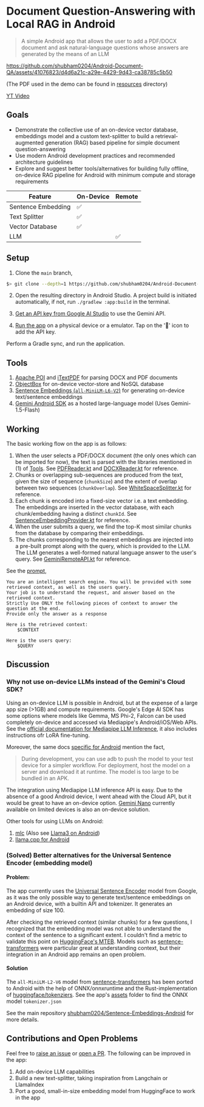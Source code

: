 # Document Question-Answering with Local RAG in Android

> A simple Android app that allows the user to add a PDF/DOCX document and ask natural-language questions whose 
> answers are generated by the means of an LLM

https://github.com/shubham0204/Android-Document-QA/assets/41076823/d4d6a21c-a29e-4429-9d43-ca38785c5b50

(The PDF used in the demo can be found in [resources](https://github.com/shubham0204/Android-Document-QA/tree/main/resources) directory)

[YT Video](https://youtu.be/Av0N40Weu0M?feature=shared)

## Goals

- Demonstrate the collective use of an on-device vector database, embeddings model and a custom text-splitter to build a retrieval-augmented generation (RAG) based pipeline for simple document question-answering
- Use modern Android development practices and recommended architecture guidelines
- Explore and suggest better tools/alternatives for building fully offline, on-device RAG pipeline for Android with minimum compute and storage requirements

| Feature            | On-Device | Remote |
|--------------------|-----------|--------|
| Sentence Embedding | ✅         |        |
| Text Splitter      | ✅         |        |
| Vector Database    | ✅         |        |
| LLM                |           | ✅      |

## Setup

1. Clone the `main` branch, 

```bash
$> git clone --depth=1 https://github.com/shubham0204/Android-Document-QA
```

2. Open the resulting directory in Android Studio. A project build is initiated automatically, if not, run `./gradlew :app:build` in the terminal.

3. [Get an API key from Google AI Studio](https://ai.google.dev/gemini-api/docs/api-key) to use the Gemini API.

4. [Run the app](https://developer.android.com/studio/run) on a physical device or a emulator. Tap on the '🔑' icon to add the API key.


Perform a Gradle sync, and run the application. 

## Tools

1. [Apache POI](https://poi.apache.org/) and [iTextPDF](https://github.com/itext/itextpdf) for parsing DOCX and PDF documents
2. [ObjectBox](https://objectbox.io/) for on-device vector-store and NoSQL database
3. [Sentence Embeddings (`all-MiniLM-L6-V2`)](https://github.com/shubham0204/Sentence-Embeddings-Android) for generating on-device text/sentence embeddings
4. [Gemini Android SDK](https://developer.android.com/ai/google-ai-client-sdk) as a hosted large-language model (Uses Gemini-1.5-Flash)

## Working 

The basic working flow on the app is as follows:

1. When the user selects a PDF/DOCX document (the only ones which can be imported for now), the text is parsed with 
the libraries mentioned in (1) of [Tools](#tools). See [PDFReader.kt](https://github.com/shubham0204/Android-Document-QA/blob/main/app/src/main/java/com/ml/shubham0204/docqa/domain/readers/PDFReader.kt) and [DOCXReader.kt](https://github.com/shubham0204/Android-Document-QA/blob/main/app/src/main/java/com/ml/shubham0204/docqa/domain/readers/DOCXReader.kt) for reference.
2. Chunks or overlapping sub-sequences are produced from the text, given the size of sequence (`chunkSize`) and 
the extent of overlap between two sequences (`chunkOverlap`). See [WhiteSpaceSplitter.kt](https://github.com/shubham0204/Android-Document-QA/blob/main/app/src/main/java/com/ml/shubham0204/docqa/domain/splitters/WhiteSpaceSplitter.kt) for reference.
3. Each chunk is encoded into a fixed-size vector i.e. a text embedding. The embeddings are inserted in the vector database, with each chunk/embedding having a distinct `chunkId`. See [SentenceEmbeddingProvider.kt](https://github.com/shubham0204/Android-Document-QA/blob/main/app/src/main/java/com/ml/shubham0204/docqa/domain/embeddings/SentenceEmbeddingProvider.kt) for reference.
4. When the user submits a query, we find the top-K most similar chunks from the database by comparing their embeddings.
5. The chunks corresponding to the nearest embeddings are injected into a pre-built prompt along with the query, which is provided to the LLM. The LLM generates a well-formed natural language answer to the user's query. See [GeminiRemoteAPI.kt](https://github.com/shubham0204/Android-Document-QA/blob/main/app/src/main/java/com/ml/shubham0204/docqa/domain/llm/GeminiRemoteAPI.kt) for reference.

See the [prompt](https://github.com/shubham0204/Android-Document-QA/blob/main/app/src/main/res/values/strings.xml),

```text
You are an intelligent search engine. You will be provided with some retrieved context, as well as the users query.
Your job is to understand the request, and answer based on the retrieved context.
Strictly Use ONLY the following pieces of context to answer the question at the end.
Provide only the answer as a response

Here is the retrieved context:
    $CONTEXT

Here is the users query:
    $QUERY
```

## Discussion

### Why not use on-device LLMs instead of the Gemini's Cloud SDK?

Using an on-device LLM is possible in Android, but at the expense of a large app size (>1GB) and compute requirements. Google's Edge AI SDK has some options where models like Gemma, MS Phi-2, Falcon can be used completely on-device and accessed via Mediapipe's Android/iOS/Web APIs. See the [official documentation for Mediapipe LLM Inference](https://ai.google.dev/edge/mediapipe/solutions/genai/llm_inference), it also includes instructions ofr LoRA fine-tuning.

Moreover, the same docs [specific for Android](https://ai.google.dev/edge/mediapipe/solutions/genai/llm_inference/android) mention the fact,

> During development, you can use adb to push the model to your test device for a simpler workflow. For deployment, host the model on a server and download it at runtime. The model is too large to be bundled in an APK.

The integration using Mediapipe LLM inference API is easy. Due to the absence of a good Android device, I went ahead with the Cloud API, but it would be great to have an on-device option. [Gemini Nano](https://ai.google.dev/gemini-api/docs/get-started/android_aicore) currently available on limited devices is also an on-device solution.

Other tools for using LLMs on Android:

1. [mlc](https://llm.mlc.ai/docs/deploy/android.html) (Also see [Llama3 on Android](https://github.com/NSTiwari/Llama3-on-Mobile))
2. [llama.cpp for Android](https://github.com/JackZeng0208/llama.cpp-android-tutorial)

### (Solved) Better alternatives for the Universal Sentence Encoder (embedding model)

#### Problem: 
The app currently uses the [Universal Sentence Encoder](https://www.kaggle.com/models/google/universal-sentence-encoder) model from Google, as it was the only possible way to generate text/sentence embeddings on an Android device, with a builtin API and tokenizer. It generates an embedding of size 100. 

After checking the retrieved context (similar chunks) for a few questions, I recognized that the embedding model was not able to understand the context of the sentence to a significant extent. I couldn't find a metric to validate this point on [HuggingFace's MTEB](https://huggingface.co/spaces/mteb/leaderboard). Models such as [sentence-transformers](https://huggingface.co/sentence-transformers) were particular great at understanding context, but their integration in an Android app remains an open problem.

#### Solution

The `all-MiniLM-L2-V6` model from [sentence-transformers](https://huggingface.co/sentence-transformers) has been ported to Android with the help of ONNX/onnxruntime and the Rust-implementation of [huggingface/tokenziers](https://github.com/huggingface/tokenizers). See the app's [assets](https://github.com/shubham0204/Android-Document-QA/tree/main/app/src/main/assets) folder to find the ONNX model `tokenizer.json`

See the main repository [shubham0204/Sentence-Embeddings-Android](https://github.com/shubham0204/Sentence-Embeddings-Android) for more details.

## Contributions and Open Problems

Feel free to [raise an issue](https://github.com/shubham0204/Android-Document-QA/issues/new) or [open a PR](https://github.com/shubham0204/Android-Document-QA/pulls). The following can be improved in the app:

1. Add on-device LLM capabilities
2. Build a new text-splitter, taking inspiration from Langchain or LlamaIndex
3. Port a good, small-in-size embedding model from HuggingFace to work in the app
